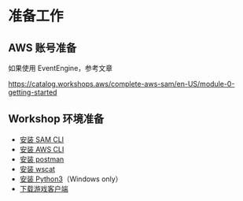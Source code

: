 # 准备工作

## AWS 账号准备

如果使用 EventEngine，参考文章

https://catalog.workshops.aws/complete-aws-sam/en-US/module-0-getting-started

## Workshop 环境准备

* [安装 SAM CLI](https://docs.aws.amazon.com/serverless-application-model/latest/developerguide/install-sam-cli.html)
* [安装 AWS CLI](https://docs.aws.amazon.com/cli/latest/userguide/getting-started-install.html)
* [安装 postman](https://www.postman.com/downloads/)
* [安装 wscat](https://docs.aws.amazon.com/apigateway/latest/developerguide/apigateway-how-to-call-websocket-api-wscat.html)
* [安装 Python3](https://www.python.org/downloads/)（Windows only）
* [下载游戏客户端](d1e47jk17frwes.cloudfront.net/Game-Client.zip)
